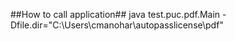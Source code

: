 ##How to call application##
java test.puc.pdf.Main -Dfile.dir="C:\Users\cmanohar\autopasslicense\pdf"
